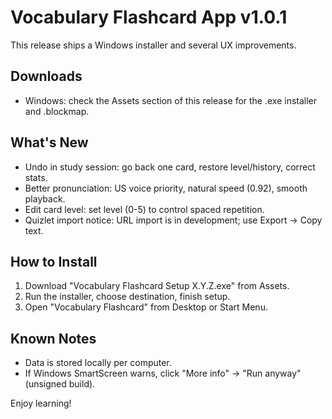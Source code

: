 # Vocabulary Flashcard App v1.0.1

This release ships a Windows installer and several UX improvements.

## Downloads
- Windows: check the Assets section of this release for the .exe installer and .blockmap.

## What's New
- Undo in study session: go back one card, restore level/history, correct stats.
- Better pronunciation: US voice priority, natural speed (0.92), smooth playback.
- Edit card level: set level (0-5) to control spaced repetition.
- Quizlet import notice: URL import is in development; use Export -> Copy text.

## How to Install
1) Download "Vocabulary Flashcard Setup X.Y.Z.exe" from Assets.
2) Run the installer, choose destination, finish setup.
3) Open "Vocabulary Flashcard" from Desktop or Start Menu.

## Known Notes
- Data is stored locally per computer.
- If Windows SmartScreen warns, click "More info" -> "Run anyway" (unsigned build).

Enjoy learning!
